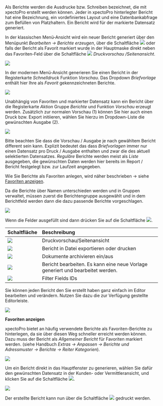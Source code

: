 Als Berichte werden die Ausdrucke bzw. Schreiben bezeichnet, die mit xpectoPro erstellt werden können. Jeder in xpectoPro hinterlegter Bericht hat eine Bezeichnung, ein vordefiniertes Layout und eine Datenbankabfrage zum Befüllen von Platzhaltern. Ein Bericht wird für der markierte Datensatz generiert.

In der klassischen Menü-Ansicht wird ein neuer Bericht generiert über den Menüpunkt  *Bearbeiten → Berichte erzeugen*, über die Schaltfläche ![](http://xpecto.github.io/docs/img/img_1429027617646.png) oder falls der Bericht als Favorit markiert wurde in der Hauptmaske direkt neben das Favoriten-Feld über die Schaltfläche ![](http://xpecto.github.io/docs/img/img_1461680897090.png) *Druckvorschau /Seitenansicht*.

![](http://xpecto.github.io/docs/xpecto/Bearbeiten/Berichte_erzeugen/Menue_klassisch.png)

In der modernen Menü-Ansicht generieren Sie einen Bericht in der Registerkarte *Schnelldruck* Funktion *Vorschau*. Das Dropdown *Briefvorlage* enthält hier Ihre als *Favorit* gekennzeichneten Berichte.

![](http://xpecto.github.io/docs/img/img_1461681103966.png)

Unabhängig von Favoriten und markierter Datensatz kann ein Bericht  über die Registerkarte *Aktion* Gruppe *Berichte* und Funktion *Vorschau* erzeugt werden. Zusätzlich zur normalen Vorschau (1) können Sie hier auch einen Druck bzw. Export initiieren, wählen Sie hierzu im Dropdown-Liste die gewünschten Ausgabe (2). 

 ![](http://xpecto.github.io/docs/xpecto/Bearbeiten/Berichte_erzeugen/Bericht_Vorschau.png)

Bitte beachten Sie dass die Vorschau / Ausgabe je nach gewähltem Bericht different sein kann. Explizit bedeutet das dass *Briefvorlagen* immer nur einen Datensatz pro Druck / Ausgabe enthalten und zwar die des aktuell selektierten Datensatzes. *Reguläre* Berichte werden meist als *Liste* ausgegeben, die gewünschten Daten werden hier bereits im Report / Bericht festgelegt bzw. zur Laufzeit angegeben.

Wie Sie Berichte als Favoriten anlegen, wird näher beschrieben -> siehe [Favoriten anzeigen](#id3).

Da die Berichte über Namen unterschieden werden und in Gruppen verwaltet, müssen zuerst die Berichtengruppe ausgewählt und in dem Berichtfeld werden dann die dazu passende Berichte vorgeschlagen. 

![](http://xpecto.github.io/docs/img/img_1461677534072.png)

Wenn die Felder ausgefüllt sind dann drücken Sie auf die Schaltfläche ![](http://xpecto.github.io/docs/img/img_1439381184713.png).

|  Schaltfläche            |    Beschreibung     |  
| ------------- |:-------------| 
|![](http://xpecto.github.io/docs/img/img_1439381184713.png)| Druckvorschau/Seitenansicht|
|![](http://xpecto.github.io/docs/img/img_1439391939484.png)| Bericht in Datei exportieren oder drucken|
|![](http://xpecto.github.io/docs/img/img_1439381119609.png) |Dokumente archivieren ein/aus|
|![](http://xpecto.github.io/docs/img/img_1439381347699.png)  |Bericht bearbeiten. Es kann eine neue Vorlage generiert und bearbeitet werden.|
|![](http://xpecto.github.io/docs/img/img_1439381384906.png)| Filter Fields IDs|

Sie können jeden Bericht den Sie erstellt haben ganz einfach im Editor bearbeiten und verändern. Nutzen Sie dazu die zur Verfügung gestellte Editorleiste.

![](http://xpecto.github.io/docs/img/img_1439389795642.png)

<a id="id3">**Favoriten anzeigen**</a>

xpectoPro bietet an häufig verwendete Berichte als Favoriten-Berichte zu hinterlegen, da sie über diesen Weg schneller erreicht werden können. Dazu muss der Bericht als *Allgemeiner Bericht*  für Favoriten markiert werden. (siehe Handbuch *Extras → Anpassen → Berichte und Adressmuster → Berichte → Reiter Kategorien*).

![](http://xpecto.github.io/docs/img/img_1439387898787.png)

Um ein Bericht direkt in das Hauptfenster zu generieren, wählen Sie dafür den gewünschten Datensatz in der Kunden- oder Vermittleransicht, und klicken Sie auf die Schaltfläche ![](http://xpecto.github.io/docs/img/img_1461681281157.png).

![](http://xpecto.github.io/docs/img/img_1461680747695.png)

Der erstellte Bericht kann nun über die Schaltfläche  ![](http://xpecto.github.io/docs/img/img_1439391939484.png) gedruckt werden.
